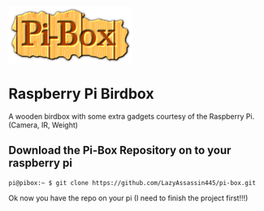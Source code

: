 ![piBox](/doc/pibox.png)

# Raspberry Pi Birdbox
A wooden birdbox with some extra gadgets courtesy of the Raspberry Pi. (Camera, IR, Weight)

## Download the Pi-Box Repository on to your raspberry pi

```console
pi@pibox:~ $ git clone https://github.com/LazyAssassin445/pi-box.git
```

Ok now you have the repo on your pi (I need to finish the project first!!!)
